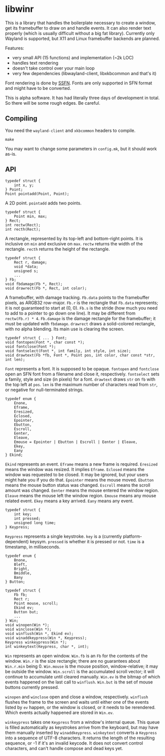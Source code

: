 # libwinr
This is a library that handles the boilerplate necessary to create a window, get
its framebuffer to draw on and handle events. It can also render text properly
(which is usually difficult without a big fat library). Currently only Wayland
is supported, but X11 and Linux framebuffer backends are planned.

Features:

- very small API (15 functions) and implementation (~2k LOC)
- handles text rendering
- doesn't take control over your main loop
- very few dependencies (libwayland-client, libxkbcommon and that's it)

Font rendering is done by [SSFN][]. Fonts are only supported in SFN format and
might have to be converted.

This is alpha software. It has had literally three days of development in total.
So there will be some rough edges. Be careful.

[SSFN]: https://gitlab.com/bztsrc/scalable-font2

## Compiling

You need the `wayland-client` and `xkbcommon` headers to compile.

    make

You may want to change some parameters in `config.mk`, but it should work as-is.

## API

    typedef struct {
        int x, y;
    } Point;
    Point pointadd(Point, Point);

A 2D point.
`pointadd` adds two points.

    typedef struct {
        Point min, max;
    } Rect;
    int rectw(Rect);
    int recth(Rect);

A rectangle, represented by its top-left and bottom-right points.
It is inclusive on `min` and exclusive on `max`.
`rectw` returns the width of the rectangle.
`recth` returns the height of the rectangle.

    typedef struct {
        Rect r, damage;
        void *data;
        unsigned s;
        ...
    } Fb;
    void fbdamage(Fb *, Rect);
    void drawrect(Fb *, Rect, int color);

A framebuffer, with damage tracking.
`Fb.data` points to the framebuffer pixels, as ARGB32 row-major.
`Fb.r` is the rectangle that `Fb.data` represents; it is not guaranteed to start
at (0, 0).
`Fb.s` is the stride (how much you need to add to a pointer to go down one line).
It may be different from `rectw(Fb.r) * 4`.
`Fb.damage` is the damage rectangle for the framebuffer; it must be updated with
`fbdamage`.
`drawrect` draws a solid-colored rectangle, with no alpha blending. Its main use
is clearing the screen.

    typedef struct { ... } Font;
    void fontopen(Font *, char const *);
    void fontclose(Font *);
    void fontselect(Font *, int family, int style, int size);
    void drawtext(Fb *fb, Font *, Point pos, int color, char const *str, int len);

`Font` represents a font. It is supposed to be opaque.
`fontopen` and `fontclose` open an SFN font from a filename and close it,
respectively.
`fontselect` sets a family, style and size (in pixels) for a font.
`drawtext` draws `str` on `fb` with the top left at `pos`. `len` is the maximum
number of characters read from `str`, or negative for null-terminated strings.

    typedef enum {
        Enone,
        Eframe,
        Eresized,
        Eclosed,
        Epointer,
        Ebutton,
        Escroll,
        Eenter,
        Eleave,
        Emouse = Epointer | Ebutton | Escroll | Eenter | Eleave,
        Ekey,
        Eany
    } Ekind;

`Ekind` represents an event.
`Eframe` means a new frame is required.
`Eresized` means the window was resized. It implies `Eframe`.
`Eclosed` means the window was requested to be closed. It may be ignored, but
your users might hate you if you do that.
`Epointer` means the mouse moved.
`Ebutton` means the mouse button status was changed.
`Escroll` means the scroll amount was changed.
`Eenter` means the mouse entered the window region.
`Eleave` means the mouse left the window region.
`Emouse` means any mouse related event.
`Ekey` means a key arrived.
`Eany` means any event.

    typedef struct {
        int key;
        int pressed;
        unsigned long time;
    } Keypress;

`Keypress` represents a single keystroke.
`key` is a (currently platform-dependent) keysym.
`pressed` is whether it is pressed or not.
`time` is a timestamp, in milliseconds.

    typedef enum {
        Bnone,
        Bleft,
        Bright,
        Bmiddle,
        Bany
    } Button;

    typedef struct {
        Fb fb;
        Rect r;
        Point mouse, scroll;
        Ekind ev;
        Button but;
        ...
    } Win;
    void winopen(Win *);
    void winclose(Win *);
    void winflush(Win *, Ekind ev);
    void winaddkeypress(Win *, Keypress);
    Keypress winkeypress(Win *);
    int winkeytext(Keypress, char *, int);

`Win` represents an open window.
`Win.fb` is an `Fb` for the contents of the window.
`Win.r` is the size rectangle; there are no guarantees about `Win.r.min` being 0.
`Win.mouse` is the mouse position, window-relative; it may be outside the window.
`Win.scroll` is the accumulated scroll vector; it will continue to accumulate
until cleared manually.
`Win.ev` is the bitmap of which events happened on the last call to `winflush`.
`Win.but` is the set of mouse buttons currently pressed.

`winopen` and `winclose` open and close a window, respectively.
`winflush` flushes the frame to the screen and waits until either one of the
events listed by `ev` happen, or the window is closed, or it needs to be
rerendered. Which events actually happened are stored in `Win.ev`.

`winkeypress` takes one `Keypress` from a window's internal queue. This queue is
filled automatically as keystrokes arrive from the keyboard, but may have them
manually inserted by `winaddkeypress`.
`winkeytext` converts a `Keypress` into a sequence of UTF-8 characters. It
returns the length of the resulting sequence, or -1 if it's an invalid keycode.
It does not convert control characters, and can't handle compose and dead keys
yet.

